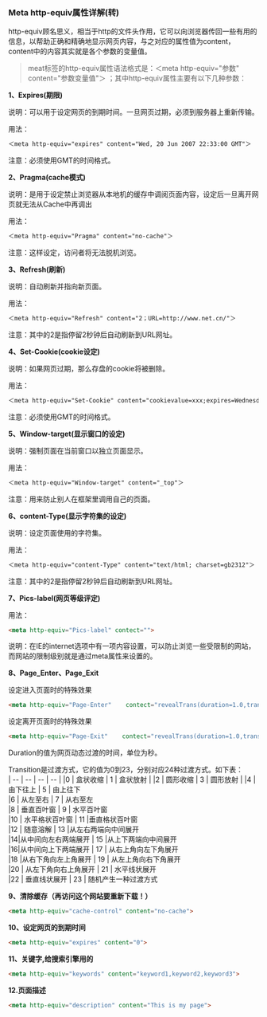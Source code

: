 ### Meta http-equiv属性详解(转)

http-equiv顾名思义，相当于http的文件头作用，它可以向浏览器传回一些有用的信息，以帮助正确和精确地显示网页内容，与之对应的属性值为content，content中的内容其实就是各个参数的变量值。 

> meat标签的http-equiv属性语法格式是：＜meta http-equiv="参数" content="参数变量值"＞ ；其中http-equiv属性主要有以下几种参数：

**1、Expires(期限)**

说明：可以用于设定网页的到期时间。一旦网页过期，必须到服务器上重新传输。 

用法：
```html
＜meta http-equiv="expires" content="Wed, 20 Jun 2007 22:33:00 GMT"＞  
```
注意：必须使用GMT的时间格式。 

**2、Pragma(cache模式)**

说明：是用于设定禁止浏览器从本地机的缓存中调阅页面内容，设定后一旦离开网页就无法从Cache中再调出 

用法：
```html
＜meta http-equiv="Pragma" content="no-cache"＞  
```
注意：这样设定，访问者将无法脱机浏览。 


**3、Refresh(刷新)**

说明：自动刷新并指向新页面。 

用法：
```html
＜meta http-equiv="Refresh" content="2；URL=http://www.net.cn/"＞  
```
注意：其中的2是指停留2秒钟后自动刷新到URL网址。 

**4、Set-Cookie(cookie设定)**

说明：如果网页过期，那么存盘的cookie将被删除。 

用法：
```html
＜meta http-equiv="Set-Cookie" content="cookievalue=xxx;expires=Wednesday, 20-Jun-2007 22:33:00 GMT； path=/"＞  
```
注意：必须使用GMT的时间格式。 

**5、Window-target(显示窗口的设定)**

说明：强制页面在当前窗口以独立页面显示。 

用法：
```html
＜meta http-equiv="Window-target" content="_top"＞  
```
注意：用来防止别人在框架里调用自己的页面。 

**6、content-Type(显示字符集的设定)**

说明：设定页面使用的字符集。 

用法：
```html
＜meta http-equiv="content-Type" content="text/html; charset=gb2312"＞  
```
注意：其中的2是指停留2秒钟后自动刷新到URL网址。 

**7、Pics-label(网页等级评定)**

用法：
```html
<meta http-equiv="Pics-label" contect="">  
```
说明：在IE的internet选项中有一项内容设置，可以防止浏览一些受限制的网站，而网站的限制级别就是通过meta属性来设置的。

**8、Page_Enter、Page_Exit**

设定进入页面时的特殊效果

```html
<meta http-equiv="Page-Enter"    contect="revealTrans(duration=1.0,transtion=    12)">    
```
设定离开页面时的特殊效果
```html
<meta http-equiv="Page-Exit"    contect="revealTrans(duration=1.0,transtion=    12)">      
```

Duration的值为网页动态过渡的时间，单位为秒。  

Transition是过渡方式，它的值为0到23，分别对应24种过渡方式。如下表：  
| -- | -- | -- | -- |
|0  |  盒状收缩 |   1  |  盒状放射 | 
|2  |  圆形收缩  |  3   | 圆形放射  |
|4   | 由下往上 |   5  |  由上往下  
|6  |  从左至右    | 7  |  从右至左  
|8  |  垂直百叶窗   | 9  |  水平百叶窗  
|10  |  水平格状百叶窗 |   11 |垂直格状百叶窗  
|12  |  随意溶解   | 13 |从左右两端向中间展开  
|14|从中间向左右两端展开 |   15 |从上下两端向中间展开  
|16|从中间向上下两端展开   | 17  |  从右上角向左下角展开  
|18    |从右下角向左上角展开  |  19  |  从左上角向右下角展开  
|20  |  从左下角向右上角展开  |  21  |  水平线状展开  
|22   | 垂直线状展开  |  23  |  随机产生一种过渡方式  

**9、清除缓存（再访问这个网站要重新下载！）**

```html
<meta http-equiv="cache-control" content="no-cache">  
```

**10、设定网页的到期时间**

```html
<meta http-equiv="expires" content="0">   
```

**11、关键字,给搜索引擎用的**

```html
<meta http-equiv="keywords" content="keyword1,keyword2,keyword3">  
```

**12.页面描述**

```html
<meta http-equiv="description" content="This is my page">  
```
